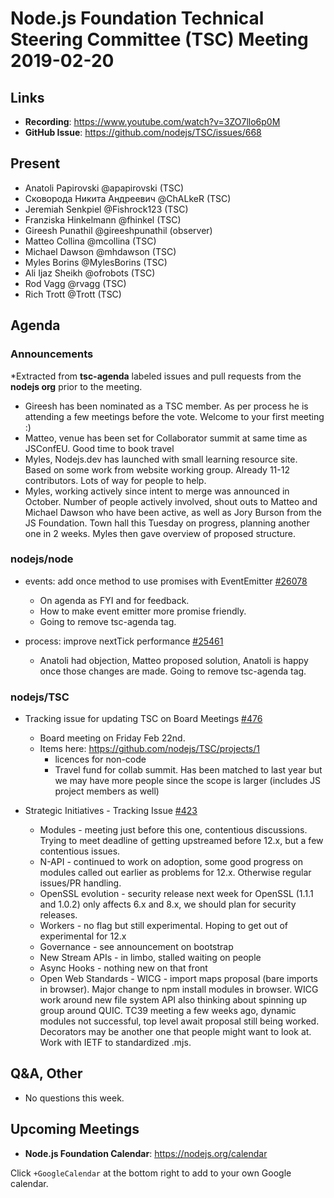 # Node.js Foundation Technical Steering Committee (TSC) Meeting 2019-02-20

## Links

* **Recording**: https://www.youtube.com/watch?v=3ZO7llo6p0M
* **GitHub Issue**: https://github.com/nodejs/TSC/issues/668

## Present

* Anatoli Papirovski @apapirovski (TSC)
* Сковорода Никита Андреевич @ChALkeR (TSC)
* Jeremiah Senkpiel @Fishrock123 (TSC)
* Franziska Hinkelmann @fhinkel (TSC)
* Gireesh Punathil @gireeshpunathil (observer)
* Matteo Collina @mcollina (TSC)
* Michael Dawson @mhdawson (TSC)
* Myles Borins @MylesBorins (TSC)
* Ali Ijaz Sheikh @ofrobots (TSC)
* Rod Vagg @rvagg (TSC)
* Rich Trott @Trott (TSC)

## Agenda

### Announcements

*Extracted from **tsc-agenda** labeled issues and pull requests from the **nodejs org** prior to the meeting.

* Gireesh has been nominated as a TSC member.  As per process he is attending a few
  meetings before the vote. Welcome to your first meeting :)
* Matteo, venue has been set for Collaborator summit at same time as JSConfEU. Good time
  to book travel
* Myles, Nodejs.dev has launched with small learning resource site. Based on some work from
  website working group. Already 11-12 contributors.  Lots of way for people to help.
* Myles, working actively since intent to merge was announced in October. Number of people
  actively involved, shout outs to Matteo and Michael Dawson who have been active, as well
  as Jory Burson from the JS Foundation.  Town hall this Tuesday on progress, planning
  another one in 2 weeks.  Myles then gave overview of proposed structure.

### nodejs/node

* events: add once method to use promises with EventEmitter [#26078](https://github.com/nodejs/node/pull/26078)
  * On agenda as FYI and for feedback.
  * How to make event emitter more promise friendly.
  * Going to remove tsc-agenda tag.

* process: improve nextTick performance [#25461](https://github.com/nodejs/node/pull/25461)
  * Anatoli had objection, Matteo proposed solution, Anatoli is happy once those changes
    are made. Going to remove tsc-agenda tag.

### nodejs/TSC

* Tracking issue for updating TSC on Board Meetings [#476](https://github.com/nodejs/TSC/issues/476)
  * Board meeting on Friday Feb 22nd.
  * Items here: https://github.com/nodejs/TSC/projects/1
    * licences for non-code
    * Travel fund for collab summit. Has been matched to last year but we may have
      more people since the scope is larger (includes JS project members as well)

* Strategic Initiatives - Tracking Issue [#423](https://github.com/nodejs/TSC/issues/423)
  * Modules - meeting just before this one, contentious discussions. Trying to meet
    deadline of getting upstreamed before 12.x, but a few contentious issues.
  * N-API - continued to work on adoption, some good progress on modules called out
    earlier as problems for 12.x.  Otherwise regular issues/PR handling.
  * OpenSSL evolution - security release next week for OpenSSL (1.1.1 and 1.0.2) only
    affects 6.x and 8.x, we should plan for security releases.
  * Workers - no flag but still experimental. Hoping to get out of experimental for 12.x
  * Governance - see announcement on bootstrap
  * New Stream APIs - in limbo, stalled waiting on people
  * Async Hooks - nothing new on that front
  * Open Web Standards - WICG - import maps proposal (bare imports in browser). Major
    change to npm install modules in browser.  WICG work around new file system API also
    thinking about spinning up group around QUIC.  TC39 meeting a few weeks ago, dynamic
    modules not successful, top level await proposal still being worked.  Decorators may be
    another one that people might want to look at.  Work with IETF to standardized .mjs.

## Q&A, Other

* No questions this week.

## Upcoming Meetings

* **Node.js Foundation Calendar**: https://nodejs.org/calendar

Click `+GoogleCalendar` at the bottom right to add to your own Google calendar.
